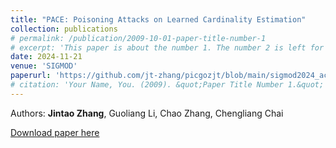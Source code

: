 ```yaml
---
title: "PACE: Poisoning Attacks on Learned Cardinality Estimation"
collection: publications
# permalink: /publication/2009-10-01-paper-title-number-1
# excerpt: 'This paper is about the number 1. The number 2 is left for future work.'
date: 2024-11-21
venue: 'SIGMOD'
paperurl: 'https://github.com/jt-zhang/picgozjt/blob/main/sigmod2024_accept_notification.png'
# citation: 'Your Name, You. (2009). &quot;Paper Title Number 1.&quot; <i>Journal 1</i>. 1(1).'
---
```

<!-- This paper is about the number 1. The number 2 is left for future work. -->
Authors: **Jintao Zhang**, Guoliang Li, Chao Zhang, Chengliang Chai

[Download paper here](https://github.com/jt-zhang/picgozjt/blob/main/sigmod2024_accept_notification.png)

<!-- Recommended citation: Your Name, You. (2009). "Paper Title Number 1." <i>Journal 1</i>. 1(1). -->